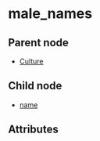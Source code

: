 # male_names

## Parent node
- [Culture](../../Culture)

## Child node
- [name](name)

## Attributes